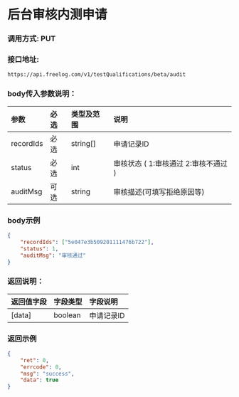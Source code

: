 # 后台审核内测申请

### 调用方式: PUT

### 接口地址:

```
https://api.freelog.com/v1/testQualifications/beta/audit
```

### body传入参数说明：

| 参数 | 必选 | 类型及范围 | 说明 |
| :--- | :--- | :--- | :--- |
| recordIds | 必选 | string[] | 申请记录ID |
| status | 必选 | int | 审核状态 ( 1:审核通过  2:审核不通过 ) |
| auditMsg | 可选 | string | 审核描述(可填写拒绝原因等) |

### body示例

```json
{
	"recordIds": ["5e047e3b509201111476b722"],
	"status": 1,
	"auditMsg": "审核通过"
}
```

### 返回说明：

| 返回值字段 | 字段类型 | 字段说明 |
| :--- | :--- | :--- |
| [data] | boolean |  申请记录ID |

### 返回示例

```json
{
	"ret": 0,
	"errcode": 0,
	"msg": "success",
	"data": true
}
```
